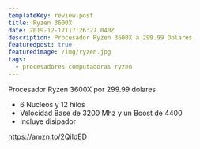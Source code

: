 ```yaml
---
templateKey: review-post
title: Ryzen 3600X
date: 2019-12-17T17:26:27.040Z
description: Procesador Ryzen 3600X a 299.99 Dolares
featuredpost: true
featuredimage: /img/ryzen.jpg
tags:
  - procesadores computadoras ryzen
---
```

Procesador Ryzen 3600X por 299.99 dolares 

* 6 Nucleos y 12 hilos
* Velocidad Base de 3200 Mhz y un Boost de 4400
* Incluye disipador 

<https://amzn.to/2QiIdED>
